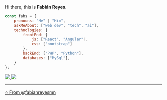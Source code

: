 Hi there, this is **Fabián Reyes**.

```javascript
const fabs = {
    pronouns: "He" | "Him",
    askMeAbout: ["web dev", "tech", "ai"],
    technologies: {
        frontEnd: {
            js: ["React", "Angular"],
            css: ["bootstrap"]
        },
        backEnd: ["PHP", "Python"],
        databases: ["MySql"],
    }
};
```

<a href="https://github.com/fabianreyesmn">
  <img src="https://img.shields.io/github/followers/fabianreyesmn">
</a>
<a href="https://github.com/fabianreyesmn">
   <img src="https://komarev.com/ghpvc/?username=fabianreyesmn">

---

⭐️ From [@fabianreyesmn](https://github.com/fabianreyesmn)
